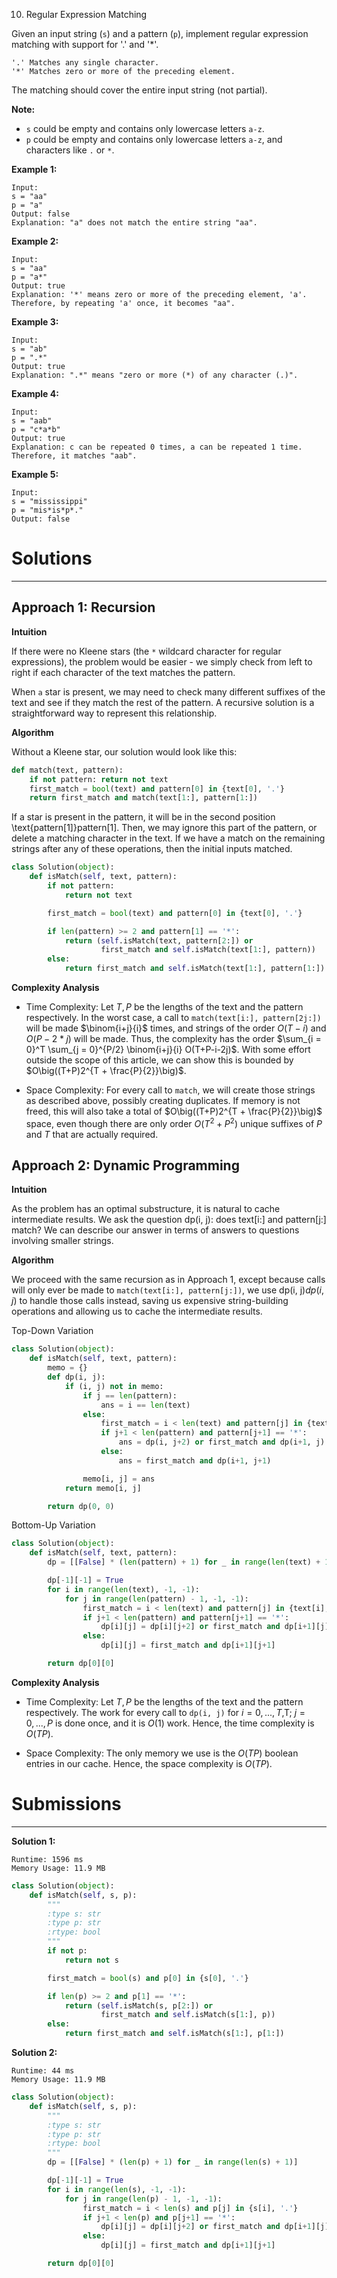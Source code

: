 10. Regular Expression Matching

Given an input string (`s`) and a pattern (`p`), implement regular expression matching with support for '.' and '*'.

```
'.' Matches any single character.
'*' Matches zero or more of the preceding element.
```
The matching should cover the entire input string (not partial).

**Note:**

* `s` could be empty and contains only lowercase letters `a-z`.
* `p` could be empty and contains only lowercase letters `a-z`, and characters like `.` or `*`.

**Example 1:**
```
Input:
s = "aa"
p = "a"
Output: false
Explanation: "a" does not match the entire string "aa".
```

**Example 2:**
```
Input:
s = "aa"
p = "a*"
Output: true
Explanation: '*' means zero or more of the preceding element, 'a'. Therefore, by repeating 'a' once, it becomes "aa".
```

**Example 3:**
```
Input:
s = "ab"
p = ".*"
Output: true
Explanation: ".*" means "zero or more (*) of any character (.)".
```

**Example 4:**
```
Input:
s = "aab"
p = "c*a*b"
Output: true
Explanation: c can be repeated 0 times, a can be repeated 1 time. Therefore, it matches "aab".
```

**Example 5:**
```
Input:
s = "mississippi"
p = "mis*is*p*."
Output: false
```

# Solutions
---
## Approach 1: Recursion
**Intuition**

If there were no Kleene stars (the `*` wildcard character for regular expressions), the problem would be easier - we simply check from left to right if each character of the text matches the pattern.

When `a` star is present, we may need to check many different suffixes of the text and see if they match the rest of the pattern. A recursive solution is a straightforward way to represent this relationship.

**Algorithm**

Without a Kleene star, our solution would look like this:

```python
def match(text, pattern):
    if not pattern: return not text
    first_match = bool(text) and pattern[0] in {text[0], '.'}
    return first_match and match(text[1:], pattern[1:])
```

If a star is present in the pattern, it will be in the second position \text{pattern[1]}pattern[1]. Then, we may ignore this part of the pattern, or delete a matching character in the text. If we have a match on the remaining strings after any of these operations, then the initial inputs matched.

```python
class Solution(object):
    def isMatch(self, text, pattern):
        if not pattern:
            return not text

        first_match = bool(text) and pattern[0] in {text[0], '.'}

        if len(pattern) >= 2 and pattern[1] == '*':
            return (self.isMatch(text, pattern[2:]) or
                    first_match and self.isMatch(text[1:], pattern))
        else:
            return first_match and self.isMatch(text[1:], pattern[1:])
```

**Complexity Analysis**

* Time Complexity: Let $T, P$ be the lengths of the text and the pattern respectively. In the worst case, a call to `match(text[i:], pattern[2j:])` will be made $\binom{i+j}{i}$ times, and strings of the order $O(T - i)$ and $O(P - 2*j)$ will be made. Thus, the complexity has the order $\sum_{i = 0}^T \sum_{j = 0}^{P/2} \binom{i+j}{i} O(T+P-i-2j)$. With some effort outside the scope of this article, we can show this is bounded by $O\big((T+P)2^{T + \frac{P}{2}}\big)$.

* Space Complexity: For every call to `match`, we will create those strings as described above, possibly creating duplicates. If memory is not freed, this will also take a total of $O\big((T+P)2^{T + \frac{P}{2}}\big)$ space, even though there are only order $O(T^2 + P^2)$ unique suffixes of $P$ and $T$ that are actually required.

## Approach 2: Dynamic Programming
**Intuition**

As the problem has an optimal substructure, it is natural to cache intermediate results. We ask the question $\text{dp(i, j)}$: does $\text{text[i:]}$ and $\text{pattern[j:]}$ match? We can describe our answer in terms of answers to questions involving smaller strings.

**Algorithm**

We proceed with the same recursion as in Approach 1, except because calls will only ever be made to `match(text[i:], pattern[j:])`, we use $\text{dp(i, j)}dp(i, j)$ to handle those calls instead, saving us expensive string-building operations and allowing us to cache the intermediate results.

Top-Down Variation

```python
class Solution(object):
    def isMatch(self, text, pattern):
        memo = {}
        def dp(i, j):
            if (i, j) not in memo:
                if j == len(pattern):
                    ans = i == len(text)
                else:
                    first_match = i < len(text) and pattern[j] in {text[i], '.'}
                    if j+1 < len(pattern) and pattern[j+1] == '*':
                        ans = dp(i, j+2) or first_match and dp(i+1, j)
                    else:
                        ans = first_match and dp(i+1, j+1)

                memo[i, j] = ans
            return memo[i, j]

        return dp(0, 0)
```

Bottom-Up Variation

```python
class Solution(object):
    def isMatch(self, text, pattern):
        dp = [[False] * (len(pattern) + 1) for _ in range(len(text) + 1)]

        dp[-1][-1] = True
        for i in range(len(text), -1, -1):
            for j in range(len(pattern) - 1, -1, -1):
                first_match = i < len(text) and pattern[j] in {text[i], '.'}
                if j+1 < len(pattern) and pattern[j+1] == '*':
                    dp[i][j] = dp[i][j+2] or first_match and dp[i+1][j]
                else:
                    dp[i][j] = first_match and dp[i+1][j+1]

        return dp[0][0]
```

**Complexity Analysis**

* Time Complexity: Let $T, P$ be the lengths of the text and the pattern respectively. The work for every call to `dp(i, j)` for $i=0, ... ,T$,T; $j=0, ... ,P$ is done once, and it is $O(1)$ work. Hence, the time complexity is $O(TP)$.

* Space Complexity: The only memory we use is the $O(TP)$ boolean entries in our cache. Hence, the space complexity is $O(TP)$.

# Submissions
---
**Solution 1:**
```
Runtime: 1596 ms
Memory Usage: 11.9 MB
```
```python
class Solution(object):
    def isMatch(self, s, p):
        """
        :type s: str
        :type p: str
        :rtype: bool
        """
        if not p:
            return not s

        first_match = bool(s) and p[0] in {s[0], '.'}

        if len(p) >= 2 and p[1] == '*':
            return (self.isMatch(s, p[2:]) or
                    first_match and self.isMatch(s[1:], p))
        else:
            return first_match and self.isMatch(s[1:], p[1:])
```

**Solution 2:**
```
Runtime: 44 ms
Memory Usage: 11.9 MB
```
```python
class Solution(object):
    def isMatch(self, s, p):
        """
        :type s: str
        :type p: str
        :rtype: bool
        """
        dp = [[False] * (len(p) + 1) for _ in range(len(s) + 1)]

        dp[-1][-1] = True
        for i in range(len(s), -1, -1):
            for j in range(len(p) - 1, -1, -1):
                first_match = i < len(s) and p[j] in {s[i], '.'}
                if j+1 < len(p) and p[j+1] == '*':
                    dp[i][j] = dp[i][j+2] or first_match and dp[i+1][j]
                else:
                    dp[i][j] = first_match and dp[i+1][j+1]

        return dp[0][0]
        
```